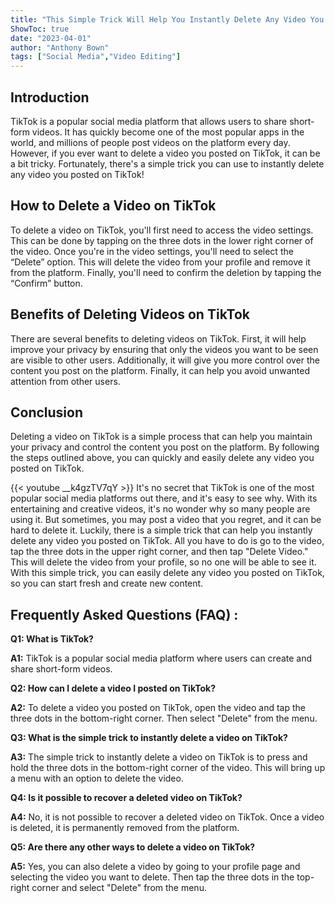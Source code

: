 ```yaml
---
title: "This Simple Trick Will Help You Instantly Delete Any Video You Posted on TikTok!"
ShowToc: true 
date: "2023-04-01"
author: "Anthony Bown" 
tags: ["Social Media","Video Editing"]
---
```

## Introduction

TikTok is a popular social media platform that allows users to share short-form videos. It has quickly become one of the most popular apps in the world, and millions of people post videos on the platform every day. However, if you ever want to delete a video you posted on TikTok, it can be a bit tricky. Fortunately, there's a simple trick you can use to instantly delete any video you posted on TikTok! 

## How to Delete a Video on TikTok

To delete a video on TikTok, you'll first need to access the video settings. This can be done by tapping on the three dots in the lower right corner of the video. Once you're in the video settings, you'll need to select the “Delete” option. This will delete the video from your profile and remove it from the platform. Finally, you'll need to confirm the deletion by tapping the “Confirm” button. 

## Benefits of Deleting Videos on TikTok

There are several benefits to deleting videos on TikTok. First, it will help improve your privacy by ensuring that only the videos you want to be seen are visible to other users. Additionally, it will give you more control over the content you post on the platform. Finally, it can help you avoid unwanted attention from other users. 

## Conclusion

Deleting a video on TikTok is a simple process that can help you maintain your privacy and control the content you post on the platform. By following the steps outlined above, you can quickly and easily delete any video you posted on TikTok.

{{< youtube __k4gzTV7qY >}} 
It's no secret that TikTok is one of the most popular social media platforms out there, and it's easy to see why. With its entertaining and creative videos, it's no wonder why so many people are using it. But sometimes, you may post a video that you regret, and it can be hard to delete it. Luckily, there is a simple trick that can help you instantly delete any video you posted on TikTok. All you have to do is go to the video, tap the three dots in the upper right corner, and then tap "Delete Video." This will delete the video from your profile, so no one will be able to see it. With this simple trick, you can easily delete any video you posted on TikTok, so you can start fresh and create new content.

## Frequently Asked Questions (FAQ) :
**Q1: What is TikTok?**

**A1:** TikTok is a popular social media platform where users can create and share short-form videos.

**Q2: How can I delete a video I posted on TikTok?**

**A2:** To delete a video you posted on TikTok, open the video and tap the three dots in the bottom-right corner. Then select "Delete" from the menu.

**Q3: What is the simple trick to instantly delete a video on TikTok?**

**A3:** The simple trick to instantly delete a video on TikTok is to press and hold the three dots in the bottom-right corner of the video. This will bring up a menu with an option to delete the video.

**Q4: Is it possible to recover a deleted video on TikTok?**

**A4:** No, it is not possible to recover a deleted video on TikTok. Once a video is deleted, it is permanently removed from the platform.

**Q5: Are there any other ways to delete a video on TikTok?**

**A5:** Yes, you can also delete a video by going to your profile page and selecting the video you want to delete. Then tap the three dots in the top-right corner and select "Delete" from the menu.


